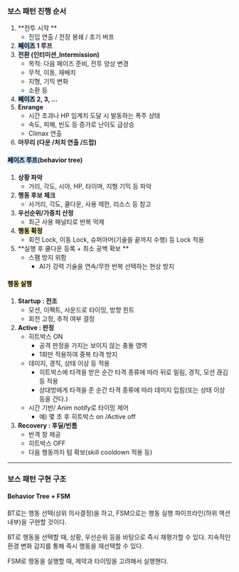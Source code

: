 ### 보스 패턴 진행 순서
1. **전투 시작 **
	- 진입 연출 / 전장 봉쇄 / 초기 버프
2. **<mark style="background: #ADCCFFA6;">페이즈</mark> 1 루프**
3. **전환 (인터미션_Intermission)**
	- 목적: 다음 페이즈 준비, 전투 양상 변경
	- 무적, 이동, 재배치
	- 지형, 기믹 변화
	- 소환 등
4. **<mark style="background: #ADCCFFA6;">페이즈</mark> 2, 3, ...**
5. **Enrange**
	- 시간 초과나 HP 임계치 도달 시 발동하는 폭주 상태
	- 속도, 피해, 빈도 등 증가로 난이도 급상승
	- Climax 연출
6. **마무리 (다운 /처치 연출 /드랍)**

#### <mark style="background: #ADCCFFA6;">페이즈 루프</mark>(behavior tree)
1. **상황 파악** 
	- 거리, 각도, 시야, HP, 타이며, 지형 기믹 등 파악
2. **행동 후보 체크**
	- 사거리, 각도, 쿨다운, 사용 제한, 리소스 등 참고
3. **우선순위/가중치 산정**
	- 최근 사용 패널티로 반복 억제
4. <mark style="background: #FFF3A3A6;">**행동 확정**</mark>
	- 회전 Lock, 이동 Lock, 슈퍼아머(기술을 끝까지 수행) 등 Lock 적용
5. **실행 후 쿨다운 등록 + 최소 공백 확보 **
	- 스팸 방지 위함
		- AI가 강력 기술을 연속/무한 반복 선택하는 현상 방지

#### <mark style="background: #FFF3A3A6;">행동 실행</mark>
1. **Startup : 전조** 
	- 모션, 이펙트, 사운드로 타이밍, 방향 힌트
	- 회전 고정, 추적 여부 결정
2. **Active : 판정**
	- 히트박스 ON
		- 공격 판정을 가지는 보이지 않는 충돌 영역
		- 1회만 적용하여 중복 타격 방지
	- 데미지, 경직, 상태 이상 등 적용
		- 히트박스에 타격을 받은 순간 타격 종류에 따라 뒤로 밀림, 경직, 모션 끊김 등 적용
		- 상대방에게 타격을 준 순간 타격 종류에 따라 데미지 입힘(또는 상태 이상 등을 건다.)
	- 시간 기반/ Anim notify로 타이밍 제어
		- 예) 몇 초 후 히트박스 on /Active off
3. **Recovery : 후딜/빈틈** 
	- 반격 창 제공
	- 히트박스 OFF
	- 다음 행동까지 텀 확보(skill cooldown 적용 등)

---
### 보스 패턴 구현 구조
#### Behavior Tree + FSM
BT로는 행동 선택(상위 의사결정)을 하고, FSM으로는 행동 실행 파이프라인(하위 액션 내부)을 구현할 것이다.

BT로 행동을 선택할 때, 상황, 우선순위 등을 바탕으로 즉시 재평가할 수 있다. 지속적인 환경 변화 감지를 통해 즉시 행동을 재선택할 수 있다. 

FSM로 행동을 실행할 때, 제약과 타이밍을 고려해서 실행핸다.
